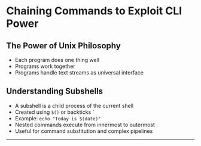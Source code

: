 # Chaining Commands to Exploit CLI Power

## The Power of Unix Philosophy
- Each program does one thing well
- Programs work together
- Programs handle text streams as universal interface

## Understanding Subshells
- A subshell is a child process of the current shell
- Created using `$()` or backticks `` ` ``
- Example: `echo "Today is $(date)"`
- Nested commands execute from innermost to outermost
- Useful for command substitution and complex pipelines

--- 